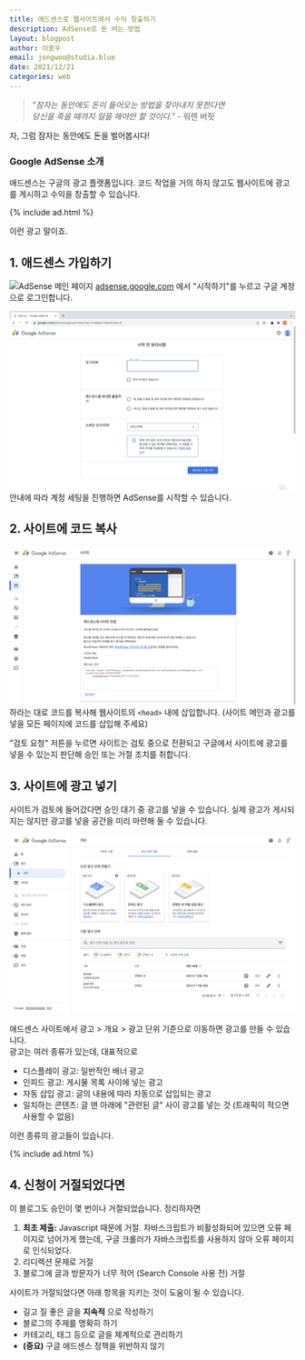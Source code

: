 ```yaml
---
title: 애드센스로 웹사이트에서 수익 창출하기
description: AdSense로 돈 버는 방법
layout: blogpost
author: 이종우
email: jongwoo@studia.blue
date: 2021/12/21
categories: web
---
```


> _"잠자는 동안에도 돈이 들어오는 방법을 찾아내지 못한다면 <br>당신을 죽을 때까지 일을 해야만 할 것이다."_
\- 워렌 버핏

자, 그럼 잠자는 동안에도 돈을 벌어봅시다!

### Google AdSense 소개

애드센스는 구글의 광고 플랫폼입니다. 코드 작업을 거의 하지 않고도 웹사이트에 광고를 게시하고 수익을 창출할 수 있습니다.

{% include ad.html %}

이런 광고 말이죠.

## 1. 애드센스 가입하기

![AdSense 메인 페이지](/assets/img/adsense-main.png)
[adsense.google.com](https://www.google.com/adsense/start/) 에서 "시작하기"를 누르고 구글 계정으로 로그인합니다.

![AdSense Account Start](/assets/img/adsense-start.png)
안내에 따라 계정 세팅을 진행하면 AdSense를 시작할 수 있습니다.

## 2. 사이트에 코드 복사

![AdSense 코드 복사](/assets/img/adsense-code.png)
하라는 대로 코드를 복사해 웹사이트의 `<head>` 내에 삽입합니다.
(사이트 메인과 광고를 넣을 모든 페이지에 코드를 삽입해 주세요)

"검토 요청" 저튼을 누르면 사이트는 검토 중으로 전환되고 구글에서 사이트에 광고를 넣을 수 있는지 판단해 승인 또는 거절 조치를 취합니다.

## 3. 사이트에 광고 넣기

사이트가 검토에 들어갔다면 승인 대기 중 광고를 넣을 수 있습니다. 실제 광고가 게시되지는 않지만 광고를 넣을 공간을 미리 마련해 둘 수 있습니다.

![AdSense 광고 페이지](/assets/img/adsense-ad.png)

애드센스 사이트에서 광고 > 개요 > 광고 단위 기준으로 이동하면 광고를 만들 수 있습니다.<br>
광고는 여러 종류가 있는데, 대표적으로
- 디스플레이 광고: 일반적인 배너 광고
- 인피드 광고: 게시물 목록 사이에 넣는 광고
- 자동 삽입 광고: 글의 내용에 따라 자동으로 삽입되는 광고
- 일치하는 콘텐츠: 글 맨 아래에 "관련된 글" 사이 광고를 넣는 것 (트래픽이 적으면 사용할 수 없음)

이런 종류의 광고들이 있습니다.

{% include ad.html %}

## 4. 신청이 거절되었다면

이 블로그도 승인이 몇 번이나 거절되었습니다. 정리하자면

1. __최초 제출:__ Javascript 때문에 거절. 자바스크립트가 비활성화되어 있으면 오류 페이지로 넘어가게 했는데, 구글 크롤러가 자바스크립트를 사용하지 않아 오류 페이지로 인식되었다.
2. 리디렉션 문제로 거절
3. 블로그에 글과 방문자가 너무 적어 (Search Console 사용 전) 거절

사이트가 거절되었다면 아래 항목을 지키는 것이 도움이 될 수 있습니다.
- 길고 질 좋은 글을 __지속적__ 으로 작성하기
- 블로그의 주제를 명확히 하기
- 카테고리, 태그 등으로 글을 체계적으로 관리하기
- __(중요)__ 구글 애드센스 정책을 위반하지 않기